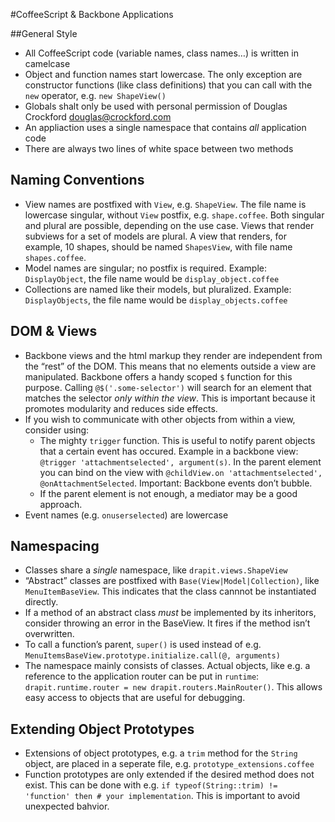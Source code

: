 #CoffeeScript & Backbone Applications

##General Style

* All CoffeeScript code (variable names, class names…) is written in camelcase
* Object and function names start lowercase. The only exception are constructor functions (like class definitions) that you can call with the `new` operator, e.g. `new ShapeView()`
* Globals shalt only be used with personal permission of Douglas Crockford <douglas@crockford.com>
* An appliaction uses a single namespace that contains *all* application code
* There are always two lines of white space between two methods

## Naming Conventions
* View names are postfixed with `View`, e.g. `ShapeView`. The file name is lowercase singular, without `View` postfix, e.g. `shape.coffee`. Both singular and plural are possible, depending on the use case. Views that render subviews for a set of models are plural. A view that renders, for example, 10 shapes, should be named `ShapesView`, with file name `shapes.coffee`.
* Model names are singular; no postfix is required. Example: `DisplayObject`, the file name would be `display_object.coffee`
* Collections are named like their models, but pluralized. Example: `DisplayObjects`, the file name would be `display_objects.coffee`

## DOM & Views
* Backbone views and the html markup they render are independent from the “rest” of the DOM. This means that no elements outside a view are manipulated. Backbone offers a handy scoped `$` function for this purpose. Calling `@$('.some-selector')` will search for an element that matches the selector *only within the view*. This is important because it promotes modularity and reduces side effects.
* If you wish to communicate with other objects from within a view, consider using:
	* The mighty `trigger` function. This is useful to notify parent objects that a certain event has occured. Example in a backbone view: `@trigger 'attachmentselected', argument(s)`. In the parent element you can bind on the view with `@childView.on 'attachmentselected', @onAttachmentSelected`. Important: Backbone events don’t bubble.
	* If the parent element is not enough, a mediator may be a good approach.
* Event names (e.g. `onuserselected`) are lowercase



## Namespacing
* Classes share a *single* namespace, like `drapit.views.ShapeView`
* “Abstract” classes are postfixed with `Base(View|Model|Collection)`, like `MenuItemBaseView`. This indicates that the class cannnot be instantiated directly.
* If a method of an abstract class *must* be implemented by its inheritors, consider throwing an error in the BaseView. It fires if the method isn’t overwritten.
* To call a function’s parent, `super()` is used instead of e.g. `MenuItemsBaseView.prototype.initialize.call(@, arguments)`
* The namespace mainly consists of classes. Actual objects, like e.g. a reference to the application router can be put in `runtime`: `drapit.runtime.router = new drapit.routers.MainRouter()`. This allows easy access to objects that are useful for debugging.

## Extending Object Prototypes
* Extensions of object prototypes, e.g. a `trim` method for the `String` object, are placed in a seperate file, e.g. `prototype_extensions.coffee`
* Function prototypes are only extended if the desired method does not exist. This can be done with e.g. `if typeof(String::trim) != 'function' then # your implementation`. This is important to avoid unexpected bahvior.



